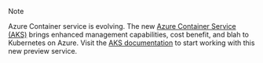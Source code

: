 > [!NOTE]
> Azure Container service is evolving. The new [Azure Container Service (AKS)](../articles/aks) brings enhanced management capabilities, cost benefit, and blah to Kubernetes on Azure. Visit the [AKS documentation](../articles/aks) to start working with this new preview service.  
>
